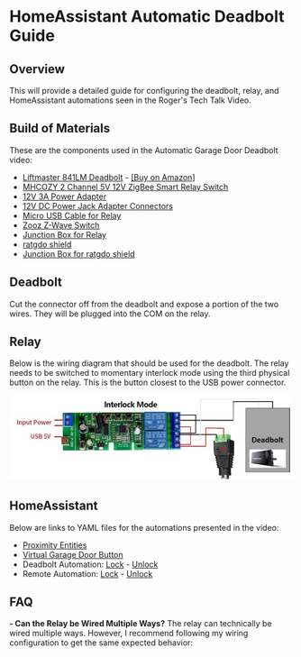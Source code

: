 # HomeAssistant Automatic Deadbolt Guide

## Overview

This will provide a detailed guide for configuring the deadbolt, relay, and HomeAssistant automations seen in the Roger's Tech Talk Video.

## Build of Materials

These are the components used in the Automatic Garage Door Deadbolt video:

- [Liftmaster 841LM Deadbolt](https://www.liftmaster.com/garage-door-lock/p/841LM) - [[Buy on Amazon]](https://www.amazon.com/Liftmaster-841LM-Automatic-Garage-Door/dp/B074L9JQQR)
- [MHCOZY 2 Channel 5V 12V ZigBee Smart Relay Switch](https://www.amazon.com/gp/product/B08YY7XFS3/ref=ppx_yo_dt_b_search_asin_title?ie=UTF8&psc=1)
- [12V 3A Power Adapter](https://www.amazon.com/gp/product/B07XMC9D6R/ref=ppx_yo_dt_b_search_asin_title?ie=UTF8&psc=1)
- [12V DC Power Jack Adapter Connectors](https://www.amazon.com/gp/product/B0B7XXH8RD/ref=ppx_yo_dt_b_search_asin_title?ie=UTF8&psc=1)
- [Micro USB Cable for Relay](https://www.amazon.com/gp/product/B0BTH4NZ8M/ref=ppx_yo_dt_b_search_asin_title?ie=UTF8&psc=1)
- [Zooz Z-Wave Switch](https://www.amazon.com/gp/product/B0846CJTRN/ref=ppx_yo_dt_b_search_asin_title?ie=UTF8&psc=1)
- [Junction Box for Relay](https://www.amazon.com/gp/product/B085QCT543/ref=ppx_yo_dt_b_search_asin_title?ie=UTF8&th=1)
- [ratgdo shield](https://github.com/PaulWieland/ratgdo)
- [Junction Box for ratgdo shield](https://www.amazon.com/gp/product/B0B2RHX8B3/ref=ppx_yo_dt_b_search_asin_title?ie=UTF8&psc=1)

## Deadbolt

Cut the connector off from the deadbolt and expose a portion of the two wires. They will be plugged into the COM on the relay.

## Relay

Below is the wiring diagram that should be used for the deadbolt. The relay needs to be switched to momentary interlock mode using the third physical button on the relay. This is the button closest to the USB power connector.

![Relay Wiring Diagram](https://github.com/rogerquake/home_automation/blob/main/garage-security/deadbolt_wiring.jpg)

## HomeAssistant

Below are links to YAML files for the automations presented in the video:

- [Proximity Entities](https://github.com/rogerquake/home_automation/blob/main/garage-security/proximity.yaml)
- [Virtual Garage Door Button](https://github.com/rogerquake/home_automation/blob/main/garage-security/GarageDoor-Virtual-Button.yaml)
- Deadbolt Automation: [Lock](https://github.com/rogerquake/home_automation/blob/main/garage-security/Garage-Deadbolt%20Lock-Both-Away.yaml) - [Unlock](https://github.com/rogerquake/home_automation/blob/main/garage-security/Garage-Deadbolt-UnLock-Someone-Arrives.yaml)
- Remote Automation: [Lock](https://github.com/rogerquake/home_automation/blob/main/garage-security/Disable-Garage-Remote-Away.yaml) - [Unlock](https://github.com/rogerquake/home_automation/blob/main/garage-security/Enable-Garage-Remote-Home.yaml)


## FAQ

**- Can the Relay be Wired Multiple Ways?** The relay can technically be wired multiple ways. However, I recommend following my wiring configuration to get the same expected behavior: